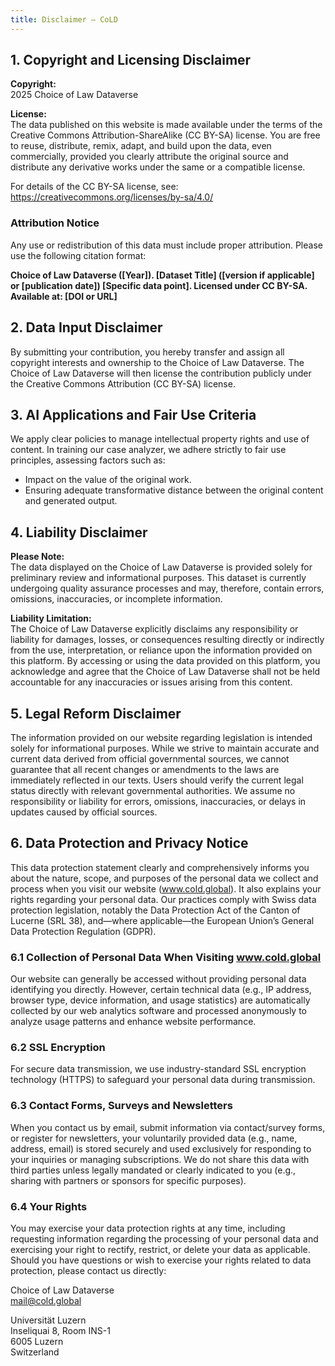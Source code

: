 ```yaml
---
title: Disclaimer — CoLD
---
```


## 1. Copyright and Licensing Disclaimer

**Copyright:**  
2025 Choice of Law Dataverse

**License:**  
The data published on this website is made available under the terms of the Creative Commons Attribution-ShareAlike (CC BY-SA) license. You are free to reuse, distribute, remix, adapt, and build upon the data, even commercially, provided you clearly attribute the original source and distribute any derivative works under the same or a compatible license.

For details of the CC BY-SA license, see:
https://creativecommons.org/licenses/by-sa/4.0/

### Attribution Notice

Any use or redistribution of this data must include proper attribution. Please use the following citation format:

**Choice of Law Dataverse ([Year]). [Dataset Title] ([version if applicable] or [publication date]) [Specific data point]. Licensed under CC BY-SA. Available at: [DOI or URL]**

## 2. Data Input Disclaimer

By submitting your contribution, you hereby transfer and assign all copyright interests and ownership to the Choice of Law Dataverse. The Choice of Law Dataverse will then license the contribution publicly under the Creative Commons Attribution (CC BY-SA) license.

## 3. AI Applications and Fair Use Criteria

We apply clear policies to manage intellectual property rights and use of content. In training our case analyzer, we adhere strictly to fair use principles, assessing factors such as:

- Impact on the value of the original work.
- Ensuring adequate transformative distance between the original content and generated output.

## 4. Liability Disclaimer

**Please Note:**  
The data displayed on the Choice of Law Dataverse is provided solely for preliminary review and informational purposes. This dataset is currently undergoing quality assurance processes and may, therefore, contain errors, omissions, inaccuracies, or incomplete information.

**Liability Limitation:**  
The Choice of Law Dataverse explicitly disclaims any responsibility or liability for damages, losses, or consequences resulting directly or indirectly from the use, interpretation, or reliance upon the information provided on this platform. By accessing or using the data provided on this platform, you acknowledge and agree that the Choice of Law Dataverse shall not be held accountable for any inaccuracies or issues arising from this content.

## 5. Legal Reform Disclaimer

The information provided on our website regarding legislation is intended solely for informational purposes. While we strive to maintain accurate and current data derived from official governmental sources, we cannot guarantee that all recent changes or amendments to the laws are immediately reflected in our texts. Users should verify the current legal status directly with relevant governmental authorities. We assume no responsibility or liability for errors, omissions, inaccuracies, or delays in updates caused by official sources.

## 6. Data Protection and Privacy Notice

This data protection statement clearly and comprehensively informs you about the nature, scope, and purposes of the personal data we collect and process when you visit our website (www.cold.global). It also explains your rights regarding your personal data. Our practices comply with Swiss data protection legislation, notably the Data Protection Act of the Canton of Lucerne (SRL 38), and—where applicable—the European Union’s General Data Protection Regulation (GDPR).

### 6.1 Collection of Personal Data When Visiting www.cold.global

Our website can generally be accessed without providing personal data identifying you directly. However, certain technical data (e.g., IP address, browser type, device information, and usage statistics) are automatically collected by our web analytics software and processed anonymously to analyze usage patterns and enhance website performance.

### 6.2 SSL Encryption

For secure data transmission, we use industry-standard SSL encryption technology (HTTPS) to safeguard your personal data during transmission.

### 6.3 Contact Forms, Surveys and Newsletters

When you contact us by email, submit information via contact/survey forms, or register for newsletters, your voluntarily provided data (e.g., name, address, email) is stored securely and used exclusively for responding to your inquiries or managing subscriptions. We do not share this data with third parties unless legally mandated or clearly indicated to you (e.g., sharing with partners or sponsors for specific purposes).

### 6.4 Your Rights

You may exercise your data protection rights at any time, including requesting information regarding the processing of your personal data and exercising your right to rectify, restrict, or delete your data as applicable. Should you have questions or wish to exercise your rights related to data protection, please contact us directly:

Choice of Law Dataverse  
mail@cold.global

Universität Luzern  
Inseliquai 8, Room INS-1  
6005 Luzern  
Switzerland
